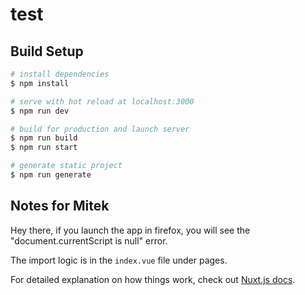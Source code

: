 # test

## Build Setup

```bash
# install dependencies
$ npm install

# serve with hot reload at localhost:3000
$ npm run dev

# build for production and launch server
$ npm run build
$ npm run start

# generate static project
$ npm run generate
```

## Notes for Mitek
Hey there, if you launch the app in firefox, you will see the "document.currentScript is null" error. 

The import logic is in the `index.vue` file under pages.

For detailed explanation on how things work, check out [Nuxt.js docs](https://nuxtjs.org).
